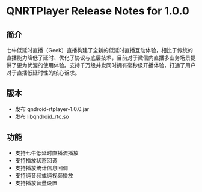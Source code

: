 # QNRTPlayer Release Notes for 1.0.0

## 简介

七牛低延时直播（Geek）直播构建了全新的低延时直播互动体验，相比于传统的直播能力降低了延时、优化了协议与底层技术，目前对于微信内直播多业务场景提供了更为优渥的使用体验。支持千万级并发同时拥有毫秒级开播体验，打通了用户对于直播低延时性的核心诉求。

## 版本

- 发布 qndroid-rtplayer-1.0.0.jar
- 发布 libqndroid_rtc.so

## 功能

- 支持七牛低延时直播流播放
- 支持播放状态回调
- 支持播放统计信息回调
- 支持纯音频或纯视频播放
- 支持播放音量设置
